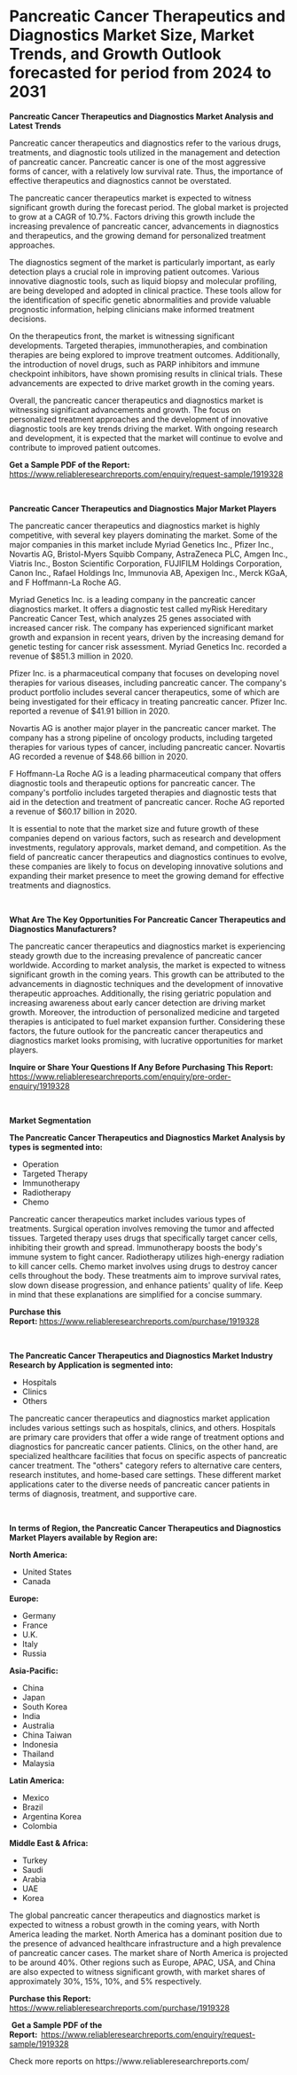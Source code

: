 <p><h1>Pancreatic Cancer Therapeutics and Diagnostics Market Size, Market Trends, and Growth Outlook forecasted for period from 2024 to 2031</h1></p><p><strong>Pancreatic Cancer Therapeutics and Diagnostics Market Analysis and Latest Trends</strong></p>
<p><p>Pancreatic cancer therapeutics and diagnostics refer to the various drugs, treatments, and diagnostic tools utilized in the management and detection of pancreatic cancer. Pancreatic cancer is one of the most aggressive forms of cancer, with a relatively low survival rate. Thus, the importance of effective therapeutics and diagnostics cannot be overstated.</p><p>The pancreatic cancer therapeutics market is expected to witness significant growth during the forecast period. The global market is projected to grow at a CAGR of 10.7%. Factors driving this growth include the increasing prevalence of pancreatic cancer, advancements in diagnostics and therapeutics, and the growing demand for personalized treatment approaches.</p><p>The diagnostics segment of the market is particularly important, as early detection plays a crucial role in improving patient outcomes. Various innovative diagnostic tools, such as liquid biopsy and molecular profiling, are being developed and adopted in clinical practice. These tools allow for the identification of specific genetic abnormalities and provide valuable prognostic information, helping clinicians make informed treatment decisions.</p><p>On the therapeutics front, the market is witnessing significant developments. Targeted therapies, immunotherapies, and combination therapies are being explored to improve treatment outcomes. Additionally, the introduction of novel drugs, such as PARP inhibitors and immune checkpoint inhibitors, have shown promising results in clinical trials. These advancements are expected to drive market growth in the coming years.</p><p>Overall, the pancreatic cancer therapeutics and diagnostics market is witnessing significant advancements and growth. The focus on personalized treatment approaches and the development of innovative diagnostic tools are key trends driving the market. With ongoing research and development, it is expected that the market will continue to evolve and contribute to improved patient outcomes.</p></p>
<p><strong>Get a Sample PDF of the Report:&nbsp;</strong> <a href="https://www.reliableresearchreports.com/enquiry/request-sample/1919328">https://www.reliableresearchreports.com/enquiry/request-sample/1919328</a></p>
<p>&nbsp;</p>
<p><strong>Pancreatic Cancer Therapeutics and Diagnostics Major Market Players</strong></p>
<p><p>The pancreatic cancer therapeutics and diagnostics market is highly competitive, with several key players dominating the market. Some of the major companies in this market include Myriad Genetics Inc., Pfizer Inc., Novartis AG, Bristol-Myers Squibb Company, AstraZeneca PLC, Amgen Inc., Viatris Inc., Boston Scientific Corporation, FUJIFILM Holdings Corporation, Canon Inc., Rafael Holdings Inc, Immunovia AB, Apexigen Inc., Merck KGaA, and F Hoffmann-La Roche AG.</p><p>Myriad Genetics Inc. is a leading company in the pancreatic cancer diagnostics market. It offers a diagnostic test called myRisk Hereditary Pancreatic Cancer Test, which analyzes 25 genes associated with increased cancer risk. The company has experienced significant market growth and expansion in recent years, driven by the increasing demand for genetic testing for cancer risk assessment. Myriad Genetics Inc. recorded a revenue of $851.3 million in 2020.</p><p>Pfizer Inc. is a pharmaceutical company that focuses on developing novel therapies for various diseases, including pancreatic cancer. The company's product portfolio includes several cancer therapeutics, some of which are being investigated for their efficacy in treating pancreatic cancer. Pfizer Inc. reported a revenue of $41.91 billion in 2020.</p><p>Novartis AG is another major player in the pancreatic cancer market. The company has a strong pipeline of oncology products, including targeted therapies for various types of cancer, including pancreatic cancer. Novartis AG recorded a revenue of $48.66 billion in 2020.</p><p>F Hoffmann-La Roche AG is a leading pharmaceutical company that offers diagnostic tools and therapeutic options for pancreatic cancer. The company's portfolio includes targeted therapies and diagnostic tests that aid in the detection and treatment of pancreatic cancer. Roche AG reported a revenue of $60.17 billion in 2020.</p><p>It is essential to note that the market size and future growth of these companies depend on various factors, such as research and development investments, regulatory approvals, market demand, and competition. As the field of pancreatic cancer therapeutics and diagnostics continues to evolve, these companies are likely to focus on developing innovative solutions and expanding their market presence to meet the growing demand for effective treatments and diagnostics.</p></p>
<p>&nbsp;</p>
<p><strong>What Are The Key Opportunities For Pancreatic Cancer Therapeutics and Diagnostics Manufacturers?</strong></p>
<p><p>The pancreatic cancer therapeutics and diagnostics market is experiencing steady growth due to the increasing prevalence of pancreatic cancer worldwide. According to market analysis, the market is expected to witness significant growth in the coming years. This growth can be attributed to the advancements in diagnostic techniques and the development of innovative therapeutic approaches. Additionally, the rising geriatric population and increasing awareness about early cancer detection are driving market growth. Moreover, the introduction of personalized medicine and targeted therapies is anticipated to fuel market expansion further. Considering these factors, the future outlook for the pancreatic cancer therapeutics and diagnostics market looks promising, with lucrative opportunities for market players.</p></p>
<p><strong>Inquire or Share Your Questions If Any Before Purchasing This Report:</strong> <a href="https://www.reliableresearchreports.com/enquiry/pre-order-enquiry/1919328">https://www.reliableresearchreports.com/enquiry/pre-order-enquiry/1919328</a></p>
<p>&nbsp;</p>
<p><strong>Market Segmentation</strong></p>
<p><strong>The Pancreatic Cancer Therapeutics and Diagnostics Market Analysis by types is segmented into:</strong></p>
<p><ul><li>Operation</li><li>Targeted Therapy</li><li>Immunotherapy</li><li>Radiotherapy</li><li>Chemo</li></ul></p>
<p><p>Pancreatic cancer therapeutics market includes various types of treatments. Surgical operation involves removing the tumor and affected tissues. Targeted therapy uses drugs that specifically target cancer cells, inhibiting their growth and spread. Immunotherapy boosts the body's immune system to fight cancer. Radiotherapy utilizes high-energy radiation to kill cancer cells. Chemo market involves using drugs to destroy cancer cells throughout the body. These treatments aim to improve survival rates, slow down disease progression, and enhance patients' quality of life. Keep in mind that these explanations are simplified for a concise summary.</p></p>
<p><strong>Purchase this Report:&nbsp;</strong><a href="https://www.reliableresearchreports.com/purchase/1919328">https://www.reliableresearchreports.com/purchase/1919328</a></p>
<p>&nbsp;</p>
<p><strong>The Pancreatic Cancer Therapeutics and Diagnostics Market Industry Research by Application is segmented into:</strong></p>
<p><ul><li>Hospitals</li><li>Clinics</li><li>Others</li></ul></p>
<p><p>The pancreatic cancer therapeutics and diagnostics market application includes various settings such as hospitals, clinics, and others. Hospitals are primary care providers that offer a wide range of treatment options and diagnostics for pancreatic cancer patients. Clinics, on the other hand, are specialized healthcare facilities that focus on specific aspects of pancreatic cancer treatment. The "others" category refers to alternative care centers, research institutes, and home-based care settings. These different market applications cater to the diverse needs of pancreatic cancer patients in terms of diagnosis, treatment, and supportive care.</p></p>
<p>&nbsp;</p>
<p><strong>In terms of Region, the Pancreatic Cancer Therapeutics and Diagnostics Market Players available by Region are:</strong></p>
<p>
    <p> <strong> North America: </strong>
        <ul>
            <li>United States</li>
            <li>Canada</li>
        </ul>
        </p> 
    <p> <strong> Europe: </strong>
        <ul>
            <li>Germany</li>
            <li>France</li>
            <li>U.K.</li>
            <li>Italy</li>
            <li>Russia</li>
        </ul>
        </p> 
    <p> <strong> Asia-Pacific: </strong>
        <ul>
            <li>China</li>
            <li>Japan</li>
            <li>South Korea</li>
            <li>India</li>
            <li>Australia</li>
            <li>China Taiwan</li>
            <li>Indonesia</li>
            <li>Thailand</li>
            <li>Malaysia</li>
        </ul>
        </p> 
    <p> <strong> Latin America: </strong>
        <ul>
            <li>Mexico</li>
            <li>Brazil</li>
            <li>Argentina Korea</li>
            <li>Colombia</li>
        </ul>
        </p> 
    <p> <strong> Middle East & Africa: </strong>
        <ul>
            <li>Turkey</li>
            <li>Saudi</li>
            <li>Arabia</li>
            <li>UAE</li>
            <li>Korea</li>
        </ul>
    </p>
    </p>
<p><p>The global pancreatic cancer therapeutics and diagnostics market is expected to witness a robust growth in the coming years, with North America leading the market. North America has a dominant position due to the presence of advanced healthcare infrastructure and a high prevalence of pancreatic cancer cases. The market share of North America is projected to be around 40%. Other regions such as Europe, APAC, USA, and China are also expected to witness significant growth, with market shares of approximately 30%, 15%, 10%, and 5% respectively.</p></p>
<p><strong>Purchase this Report: </strong><a href="https://www.reliableresearchreports.com/purchase/1919328">https://www.reliableresearchreports.com/purchase/1919328</a></p>
<p>&nbsp;<strong>Get a Sample PDF of the Report:&nbsp;&nbsp;</strong><a href="https://www.reliableresearchreports.com/enquiry/request-sample/1919328">https://www.reliableresearchreports.com/enquiry/request-sample/1919328</a></p>
<p><strong></strong></p>
<p>Check more reports on https://www.reliableresearchreports.com/</p>